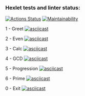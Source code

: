 ### Hexlet tests and linter status:
[![Actions Status](https://github.com/ElkinVA/java-project-61/workflows/hexlet-check/badge.svg)](https://github.com/ElkinVA/java-project-61/actions)
[![Maintainability](https://api.codeclimate.com/v1/badges/5c5d49132645e2d542ca/maintainability)](https://codeclimate.com/github/ElkinVA/java-project-61/maintainability)

1 - Greet
[![asciicast](https://asciinema.org/a/Iy3vjuwxqHfd1WjJd0JjmGWQc.svg)](https://asciinema.org/a/Iy3vjuwxqHfd1WjJd0JjmGWQc)

2 - Even
[![asciicast](https://asciinema.org/a/zwOSRncaIVwUdpMJQ5idoqXGG.svg)](https://asciinema.org/a/zwOSRncaIVwUdpMJQ5idoqXGG)

3 - Calc
[![asciicast](https://asciinema.org/a/Kqtr6JJOzv3KjOuMVyepAuqJy.svg)](https://asciinema.org/a/Kqtr6JJOzv3KjOuMVyepAuqJy)

4 - GCD
[![asciicast](https://asciinema.org/a/GiNUvdSG9MCxOmtjpfEunuotz.svg)](https://asciinema.org/a/GiNUvdSG9MCxOmtjpfEunuotz)

5 - Progression
[![asciicast](https://asciinema.org/a/vUUlbW08WOSnaeeZDo8l6GB5e.svg)](https://asciinema.org/a/vUUlbW08WOSnaeeZDo8l6GB5e)

6 - Prime
[![asciicast](https://asciinema.org/a/qR37OQzWKsS5jRXw4eI3asebI.svg)](https://asciinema.org/a/qR37OQzWKsS5jRXw4eI3asebI)

0 - Exit
[![asciicast](https://asciinema.org/a/FsZcjkUDYplQGyCshNzBb1wC2.svg)](https://asciinema.org/a/FsZcjkUDYplQGyCshNzBb1wC2)
